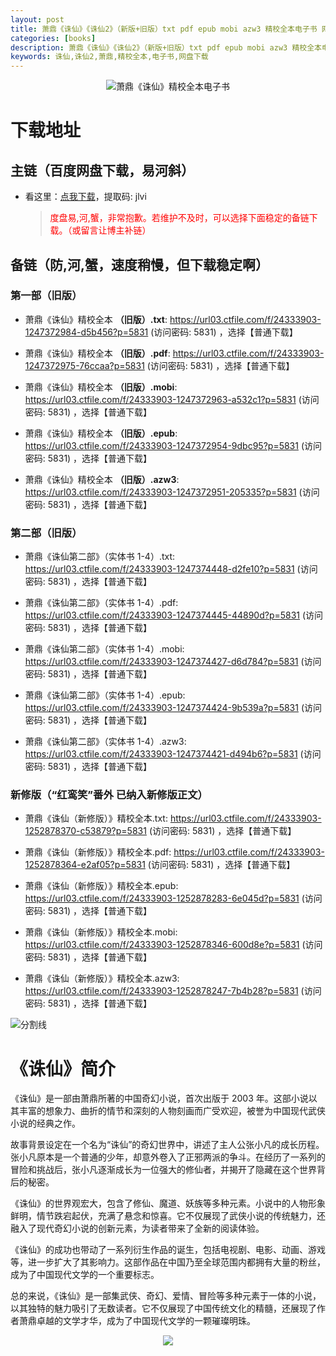 ```yaml
---
layout: post
title: 萧鼎《诛仙》《诛仙2》（新版+旧版）txt pdf epub mobi azw3 精校全本电子书 网盘下载
categories: [books]
description: 萧鼎《诛仙》《诛仙2》（新版+旧版）txt pdf epub mobi azw3 精校全本电子书 网盘下载
keywords: 诛仙,诛仙2,萧鼎,精校全本,电子书,网盘下载
---
```


<div align="center"><img src="https://qweree.cn/wp-content/uploads/2024/05/image-1716108016498.png" alt="萧鼎《诛仙》精校全本电子书"></div>

# 下载地址

## 主链（百度网盘下载，易河斜）

- 看这里：[点我下载](https://pan.baidu.com/s/1qZRtufNxueSwGGkzsLIB5A?pwd=jlvi)，提取码: jlvi

  > <p style="color:red" >度盘易,河,蟹，非常抱歉。若维护不及时，可以选择下面稳定的备链下载。（或留言让博主补链）</p>

## 备链（防,河,蟹，速度稍慢，但下载稳定啊）

### 第一部（旧版）

- 萧鼎《诛仙》精校全本 **（旧版）.txt**: <https://url03.ctfile.com/f/24333903-1247372984-d5b456?p=5831> (访问密码: 5831) ，选择【普通下载】

- 萧鼎《诛仙》精校全本 **（旧版）.pdf**: <https://url03.ctfile.com/f/24333903-1247372975-76ccaa?p=5831> (访问密码: 5831) ，选择【普通下载】

- 萧鼎《诛仙》精校全本 **（旧版）.mobi**: <https://url03.ctfile.com/f/24333903-1247372963-a532c1?p=5831> (访问密码: 5831) ，选择【普通下载】

- 萧鼎《诛仙》精校全本 **（旧版）.epub**: <https://url03.ctfile.com/f/24333903-1247372954-9dbc95?p=5831> (访问密码: 5831) ，选择【普通下载】

- 萧鼎《诛仙》精校全本 **（旧版）.azw3**: <https://url03.ctfile.com/f/24333903-1247372951-205335?p=5831> (访问密码: 5831) ，选择【普通下载】

### 第二部（旧版）

- 萧鼎《诛仙第二部》（实体书 1-4）.txt: <https://url03.ctfile.com/f/24333903-1247374448-d2fe10?p=5831> (访问密码: 5831) ，选择【普通下载】

- 萧鼎《诛仙第二部》（实体书 1-4）.pdf: <https://url03.ctfile.com/f/24333903-1247374445-44890d?p=5831> (访问密码: 5831) ，选择【普通下载】

- 萧鼎《诛仙第二部》（实体书 1-4）.mobi: <https://url03.ctfile.com/f/24333903-1247374427-d6d784?p=5831> (访问密码: 5831) ，选择【普通下载】

- 萧鼎《诛仙第二部》（实体书 1-4）.epub: <https://url03.ctfile.com/f/24333903-1247374424-9b539a?p=5831> (访问密码: 5831) ，选择【普通下载】

- 萧鼎《诛仙第二部》（实体书 1-4）.azw3: <https://url03.ctfile.com/f/24333903-1247374421-d494b6?p=5831> (访问密码: 5831) ，选择【普通下载】

### 新修版（“红鸾笑”番外 已纳入新修版正文）

- 萧鼎《诛仙（新修版）》精校全本.txt: <https://url03.ctfile.com/f/24333903-1252878370-c53879?p=5831> (访问密码: 5831) ，选择【普通下载】

- 萧鼎《诛仙（新修版）》精校全本.pdf: <https://url03.ctfile.com/f/24333903-1252878364-e2af05?p=5831> (访问密码: 5831) ，选择【普通下载】

- 萧鼎《诛仙（新修版）》精校全本.epub: <https://url03.ctfile.com/f/24333903-1252878283-6e045d?p=5831> (访问密码: 5831) ，选择【普通下载】

- 萧鼎《诛仙（新修版）》精校全本.mobi: <https://url03.ctfile.com/f/24333903-1252878346-600d8e?p=5831> (访问密码: 5831) ，选择【普通下载】

- 萧鼎《诛仙（新修版）》精校全本.azw3: <https://url03.ctfile.com/f/24333903-1252878247-7b4b28?p=5831> (访问密码: 5831) ，选择【普通下载】

![分割线](https://pic.imgdb.cn/item/6612476468eb935713c85291.gif)

# 《诛仙》简介

《诛仙》是一部由萧鼎所著的中国奇幻小说，首次出版于 2003 年。这部小说以其丰富的想象力、曲折的情节和深刻的人物刻画而广受欢迎，被誉为中国现代武侠小说的经典之作。

故事背景设定在一个名为“诛仙”的奇幻世界中，讲述了主人公张小凡的成长历程。张小凡原本是一个普通的少年，却意外卷入了正邪两派的争斗。在经历了一系列的冒险和挑战后，张小凡逐渐成长为一位强大的修仙者，并揭开了隐藏在这个世界背后的秘密。

《诛仙》的世界观宏大，包含了修仙、魔道、妖族等多种元素。小说中的人物形象鲜明，情节跌宕起伏，充满了悬念和惊喜。它不仅展现了武侠小说的传统魅力，还融入了现代奇幻小说的创新元素，为读者带来了全新的阅读体验。

《诛仙》的成功也带动了一系列衍生作品的诞生，包括电视剧、电影、动画、游戏等，进一步扩大了其影响力。这部作品在中国乃至全球范围内都拥有大量的粉丝，成为了中国现代文学的一个重要标志。

总的来说，《诛仙》是一部集武侠、奇幻、爱情、冒险等多种元素于一体的小说，以其独特的魅力吸引了无数读者。它不仅展现了中国传统文化的精髓，还展现了作者萧鼎卓越的文学才华，成为了中国现代文学的一颗璀璨明珠。

<div align="center"><img src="https://pic.imgdb.cn/item/661a35e868eb93571333b3c3.gif"/></div>
